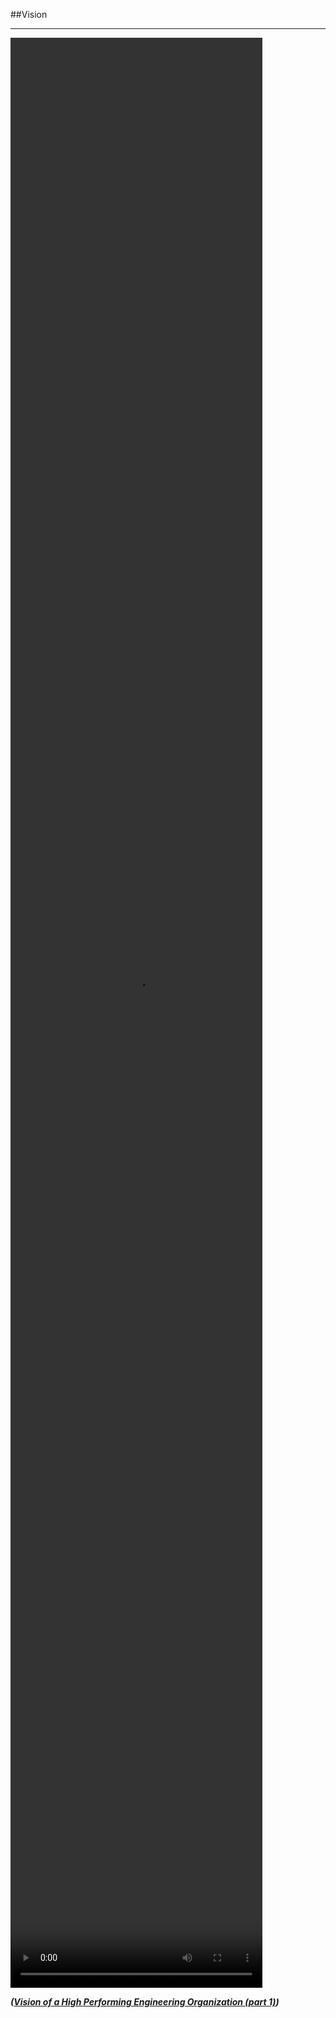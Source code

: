 <!-- .slide: data-background="resources/footer.svg" data-background-size="contain" data-background-position="bottom"  -->

##Vision
- - -
<video data-autoplay controls height="80%" width="80%" src="resources/Spotify Engineering Culture - part 1.mp4"></video>

_**([Vision of a High Performing Engineering Organization (part 1)](https://labs.spotify.com/2014/03/27/spotify-engineering-culture-part-1/))**_  <!-- .element: style="color:maroon; font-size: .5em" -->

<aside class="notes">
</aside>

<br/>
<br/>
<br/>
<br/>
<br/>
<br/>
<br/>
<br/>
<br/>
<br/>
<br/>
<br/>
<br/>
<br/>
<br/>
<br/>
<br/>
<br/>
<br/>
<br/>
<br/>
<br/>
<br/>
